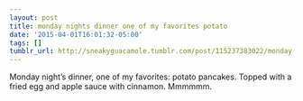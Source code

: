 ```yaml
---
layout: post
title: monday nights dinner one of my favorites potato
date: '2015-04-01T16:01:32-05:00'
tags: []
tumblr_url: http://sneakyguacamole.tumblr.com/post/115237383022/monday-nights-dinner-one-of-my-favorites-potato
---
```

Monday night’s dinner, one of my favorites: potato pancakes. Topped with a fried egg and apple sauce with cinnamon. Mmmmmm. 
